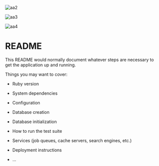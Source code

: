 ![aa2](https://user-images.githubusercontent.com/45171753/165519020-8c5e0f59-aa4a-4685-8f3e-38c60dce0fe9.png)

![aa3](https://user-images.githubusercontent.com/45171753/165519029-5c3b6000-d5b7-4ae7-98ad-8f9a0850b709.png)

![aa4](https://user-images.githubusercontent.com/45171753/165519041-20e554b9-eff5-4341-a4b2-071b352b82a1.png)


# README

This README would normally document whatever steps are necessary to get the
application up and running.

Things you may want to cover:

* Ruby version

* System dependencies

* Configuration

* Database creation

* Database initialization

* How to run the test suite

* Services (job queues, cache servers, search engines, etc.)

* Deployment instructions

* ...
